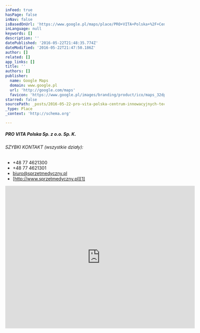 ```yaml
---
inFeed: true
hasPage: false
inNav: false
isBasedOnUrl: 'https://www.google.pl/maps/place/PRO+VITA+Polska+%2F+Centrum+Innowacyjnych+Technologii+Medycznych/@50.2928465,18.6830692,17z/data=!3m1!4b1!4m5!3m4!1s0x4711310752a6bd99:0x2d4b6d10a656de1f!8m2!3d50.2928465!4d18.6852632?hl=pl'
inLanguage: null
keywords: []
description: ''
datePublished: '2016-05-22T21:48:35.774Z'
dateModified: '2016-05-22T21:47:50.186Z'
author: []
related: []
app_links: []
title: ''
authors: []
publisher:
  name: Google Maps
  domain: www.google.pl
  url: 'http://google.com/maps'
  favicon: 'https://www.google.pl/images/branding/product/ico/maps_32dp.ico'
starred: false
sourcePath: _posts/2016-05-22-pro-vita-polska-centrum-innowacyjnych-technologii-medyczny.md
_type: Place
_context: 'http://schema.org'

---
```

##### **PRO VITA Polska Sp. z o.o. Sp. K.**

###### SZYBKI KONTAKT (wszystkie działy):

* +48 77 4621300
* +48 77 4621301
* [biuro@sprzetmedyczny.pl][0]
* [http://www.sprzetmedyczny.pl][1]

  
<iframe src="https://cdn.embedly.com/widgets/media.html?src=https%3A%2F%2Fwww.google.com%2Fmaps%2Fembed%2Fv1%2Fplace%3Fcenter%3D50.2928465%252C18.6830692%26key%3DAIzaSyBctFF2JCjitURssT91Am-_ZWMzRaYBm4Q%26zoom%3D17%26q%3DPRO%2BVITA%2BPolska%2B%252F%2BCentrum%2BInnowacyjnych%2BTechnologii%2BMedycznych&amp;url=https%3A%2F%2Fwww.google.pl%2Fmaps%2Fplace%2FPRO%2BVITA%2BPolska%2B%252F%2BCentrum%2BInnowacyjnych%2BTechnologii%2BMedycznych%2F%4050.2928465%2C18.6830692%2C17z%2Fdata%3D%213m1%214b1%214m5%213m4%211s0x4711310752a6bd99%3A0x2d4b6d10a656de1f%218m2%213d50.2928465%214d18.6852632%3Fhl%3Dpl%26dg%3Ddbrw%26newdg%3D1&amp;image=http%3A%2F%2Fmaps-api-ssl.google.com%2Fmaps%2Fapi%2Fstaticmap%3Fcenter%3D50.2928465%2C18.6830692%26zoom%3D15%26size%3D250x250%26sensor%3Dfalse&amp;key=b7d04c9b404c499eba89ee7072e1c4f7&amp;type=text%2Fhtml&amp;schema=google" width="600" height="450" scrolling="no" frameborder="0" allowfullscreen="" style=""></iframe>



[0]: mailto:biuro@sprzetmedyczny.pl
[1]: http://www.sprzetmedyczny.pl/